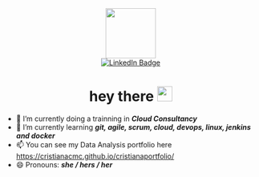 <div id="header" align="center">
  <img src="https://media.giphy.com/media/RLsfgZfNGJ3fzlMXdV/giphy.gif" width="100"/>

  <div id="badges">
  <a href="https://www.linkedin.com/in/cristianacosta1901/">
    <img src="https://img.shields.io/badge/LinkedIn-blue?style=for-the-badge&logo=linkedin&logoColor=white" alt="LinkedIn Badge"/>
  </a>
</div>
  
  <h1>
  hey there
  <img src="https://media.giphy.com/media/hvRJCLFzcasrR4ia7z/giphy.gif" width="30px"/>
</h1>
</div>

- 🔭 I’m currently doing a trainning in **_Cloud Consultancy_**
- 🌱 I’m currently learning **_git, agile, scrum, cloud, devops, linux, jenkins and docker_**
- 📫 You can see my Data Analysis portfolio here https://cristianacmc.github.io/cristianaportfolio/
- 😄 Pronouns: **_she / hers / her_**

